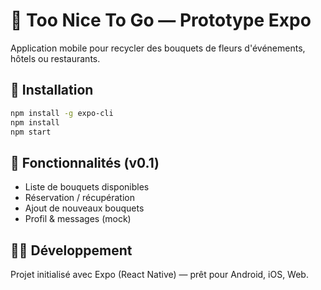 # 🌸 Too Nice To Go — Prototype Expo

Application mobile pour recycler des bouquets de fleurs d'événements, hôtels ou restaurants.

## 🚀 Installation

```bash
npm install -g expo-cli
npm install
npm start
```

## 📱 Fonctionnalités (v0.1)
- Liste de bouquets disponibles
- Réservation / récupération
- Ajout de nouveaux bouquets
- Profil & messages (mock)

## 🧑‍💻 Développement
Projet initialisé avec Expo (React Native) — prêt pour Android, iOS, Web.
